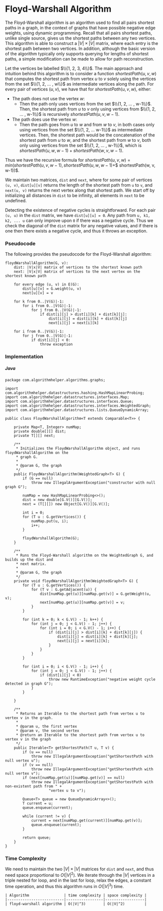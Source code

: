 # Floyd-Warshall Algorithm

The Floyd-Warshall algorithm is an algorithm used to find all pairs shortest paths in a graph, in 
the context of graphs that have possible negative edge weights, using dynamic programming. Recall
that all pairs shortest paths, unlike single source, gives us the shortest paths between any two
vertices. This algorithm is able to construct a $|V|\times|V|$ matrix, where each entry is the shortest
path between two vertices. In addition, although the basic version of the algorithm typically only
supports querying for lengths of shortest paths, a simple modification can be made to allow for
path reconstruction.

Let the vertices be labelled $\\{1, 2, 3, 4\\}$. The main approach and intuition behind this algorithm 
is to consider a function $shortestPath(u, v, w)$ that computes the shortest path from vertex $u$ to 
$v$ solely using the vertices from the set $\\{1, 2, ... , w\\}$ as intermediate vertices along the path.
For every pair of vertices $(u, v)$, we have that for $shortestPath(u, v, w)$, either:

- The path does not use the vertex $w$:
    - Then the path only uses vertices from the set $\\{1, 2, ... , w-1\\}$. Then, the shortest path from 
    $u$ to $v$ only using vertices from $\\{1, 2, ... , w-1\\}$ is recursively $shortestPath(u, v, w-1)$.
- The path does use the vertex $w$:
    - Then the path goes from $u$ to $w$ and from $w$ to $v$, in both cases only using vertices from 
    the set $\\{1, 2, ... w-1\\}$ as intermediate vertices. Then, the shortest path would be the 
    concatenation of the shortest path from $u$ to $w$, and the shortest path from $w$ to $v$, both
    only using vertices from the set $\\{1, 2, ... , w-1\\}$, which is 
    $shortestPath(u, w, w-1) + shortestPath(w, v, w-1)$. 

Thus we have the recursive formula for 
$shortestPath(u, v, w) = min(shortestPath(u, v, w-1), shortestPath(u, w, w-1) +$$
shortestPath(w, v, w-1))$.

We maintain two matrices, `dist` and `next`, where for some pair of vertices `(u, v)`, `dist[u][v]`
returns the length of the shortest path from `u` to `v`, and `next(u, v)` returns the next vertex
along that shortest path. We start off by initializing all distances in `dist` to be infinity, all 
elements in `next` to be undefined.

Detecting the existence of negative cycles is straightforward. For each pair `(u, u)` in the `dist`
matrix, we have `dist[u][u] = 0`. Any path from `u, k1, k2, ... u` can only improve upon `0` if 
there was a negative cycle. Thus we check the diagonal of the `dist` matrix for any negative values,
and if there is one then there exists a negative cycle, and thus it throws an exception. 

### Pseudocode

The following provides the pseudocode for the Floyd-Warshall algorithm:

```
floydWarshallAlgorithm(G, v):
    dist: |V|x|V| matrix of vertices to the shortest known path
    next: |V|x|V| matrix of vertices to the next vertex on the shortest known path

    for every edge (u, v) in E(G):
        dist[u][v] = G.weight(u, v)
        next[u][v] = v
    
    for k from 0..|V(G)|-1:
        for i from 0..|V(G)|-1:
            for j from 0..|V(G)|-1:
                if dist[i][j] > dist[i][k] + dist[k][j]:
                    dist[i][j] = dist[i][k] + dist[k][j]
                    next[i][j] = next[i][k]

    for i from 0..|V(G)|-1:
        for j from 0..|V(G)|-1:
            if dist[i][j] < 0:
                throw exception
```

### Implementation

##### Java

```
package com.algorithmhelper.algorithms.graphs;

import com.algorithmhelper.datastructures.hashing.HashMapLinearProbing;
import com.algorithmhelper.datastructures.interfaces.Map;
import com.algorithmhelper.datastructures.interfaces.Queue;
import com.algorithmhelper.datastructures.interfaces.WeightedGraph;
import com.algorithmhelper.datastructures.lists.QueueDynamicArray;

public class FloydWarshallAlgorithm<T extends Comparable<T>> {

    private Map<T, Integer> numMap;
    private double[][] dist;
    private T[][] next;

    /**
     * Initializes the FloydWarshallAlgorithm object, and runs floydWarshallAlgorithm on the
     * graph G.
     *
     * @param G, the graph
     */
    public FloydWarshallAlgorithm(WeightedGraph<T> G) {
        if (G == null)
            throw new IllegalArgumentException("constructor with null graph G");

        numMap = new HashMapLinearProbing<>();
        dist = new double[G.V()][G.V()];
        next = (T[][]) new Object[G.V()][G.V()];

        int i = 0;
        for (T u : G.getVertices()) {
            numMap.put(u, i);
            i++;
        }

        floydWarshallAlgorithm(G);
    }

    /**
     * Runs the Floyd-Warshall algorithm on the WeightedGraph G, and builds up the dist and
     * next matrix.
     *
     * @param G, the graph
     */
    private void floydWarshallAlgorithm(WeightedGraph<T> G) {
        for (T u : G.getVertices()) {
            for (T v : G.getAdjacent(u)) {
                dist[numMap.get(u)][numMap.get(v)] = G.getWeight(u, v);
                next[numMap.get(u)][numMap.get(v)] = v;
            }
        }

        for (int k = 0; k < G.V() - 1; k++) {
            for (int j = 0; j < G.V() - 1; j++) {
                for (int i = 0; i < G.V() - 1; i++) {
                    if (dist[i][j] > dist[i][k] + dist[k][j]) {
                        dist[i][j] = dist[i][k] + dist[k][j];
                        next[i][j] = next[i][k];
                    }
                }
            }
        }

        for (int i = 0; i < G.V() - 1; i++) {
            for (int j = 0; j < G.V() - 1; j++) {
                if (dist[i][j] < 0)
                    throw new RuntimeException("negative weight cycle detected in graph G");
            }
        }

    }

    /**
     * Returns an Iterable to the shortest path from vertex u to vertex v in the graph.
     *
     * @param u, the first vertex
     * @param v, the second vertex
     * @return an Iterable to the shortest path from vertex u to vertex v in the graph
     */
    public Iterable<T> getShortestPath(T u, T v) {
        if (u == null)
            throw new IllegalArgumentException("getShortestPath with null vertex u");
        if (v == null)
            throw new IllegalArgumentException("getShortestPath with null vertex v");
        if (next[numMap.get(u)][numMap.get(v)] == null)
            throw new IllegalArgumentException("getShortestPath with non-existent path from " +
                    "vertex u to v");

        Queue<T> queue = new QueueDynamicArray<>();
        T current = u;
        queue.enqueue(current);

        while (current != v) {
            current = next[numMap.get(current)][numMap.get(v)];
            queue.enqueue(current);
        }

        return queue;
    }
}
```

### Time Complexity

We need to maintain the two $|V|\times|V|$ matrices for `dist` and `next`, and thus need space 
proportional to $O(|V|^2)$. We iterate through the $|V|$ vertices in a triple nested for loop, and 
in the last for loop, relax the edges, a constant time operation, and thus this algorithm runs in
$O(|V|^3)$ time.

```
| Algorithm                | time complexity | space complexity |
|--------------------------|-----------------|------------------|
| floyd-warshall algorithm | O(|V|^3)        | O(|V|^2)         |
```

